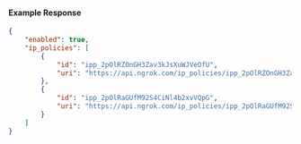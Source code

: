 <!-- Code generated for API Clients. DO NOT EDIT. -->

#### Example Response

```json
{
	"enabled": true,
	"ip_policies": [
		{
			"id": "ipp_2pOlRZOnGH3Zav3kJsXuWJVeOfU",
			"uri": "https://api.ngrok.com/ip_policies/ipp_2pOlRZOnGH3Zav3kJsXuWJVeOfU"
		},
		{
			"id": "ipp_2pOlRaGUfM92S4CiNl4b2xvVQpG",
			"uri": "https://api.ngrok.com/ip_policies/ipp_2pOlRaGUfM92S4CiNl4b2xvVQpG"
		}
	]
}
```
